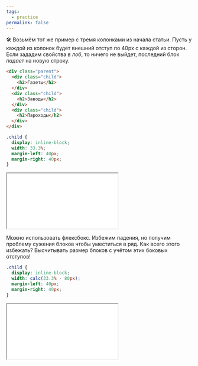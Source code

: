 ```yaml
---
tags:
  - practice
permalink: false
---
```


🛠 Возьмём тот же пример с тремя колонками из начала статьи. Пусть у каждой из колонок будет внешний отступ по 40px с каждой из сторон. Если зададим свойства _в лоб_, то ничего не выйдет, последний блок _падает_ на новую строку.

```html
<div class="parent">
  <div class="child">
    <h2>Газеты</h2>
  </div>
  <div class="child">
    <h2>Заводы</h2>
  </div>
  <div class="child">
    <h2>Пароходы</h2>
  </div>
</div>
```

```css
.child {
  display: inline-block;
  width: 33.3%;
  margin-left: 40px;
  margin-right: 40px;
}
```

<iframe title="Вёрстка трёх колонок" src="./demos/nonfit.html"></iframe>

Можно использовать флексбокс. Избежим падения, но получим проблему сужения блоков чтобы уместиться в ряд. Как всего этого избежать? Высчитывать размер блоков с учётом этих боковых отступов!

```css
.child {
  display: inline-block;
  width: calc(33.3% - 80px);
  margin-left: 40px;
  margin-right: 40px;
}
```

<iframe title="Вёрстка трёх колонок исправленная" src="./demos/fit.html"></iframe>
